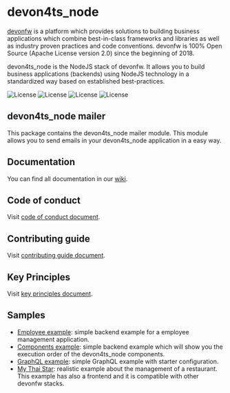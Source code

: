 # devon4ts_node

[devonfw](https://www.devonfw.com/) is a platform which provides solutions to building business applications which combine best-in-class frameworks and libraries as well as industry proven practices and code conventions. devonfw is 100% Open Source (Apache License version 2.0) since the beginning of 2018.

devon4ts_node is the NodeJS stack of devonfw. It allows you to build business applications (backends) using NodeJS technology in a standardized way based on established best-practices.

![License](https://img.shields.io/npm/l/@devon4ts_node/mailer)
![License](https://img.shields.io/npm/v/@devon4ts_node/mailer)
![License](https://img.shields.io/librariesio/release/npm/@devon4ts_node/mailer)
![License](https://img.shields.io/npm/dt/@devon4ts_node/mailer)

## devon4ts_node mailer

This package contains the devon4ts_node mailer module. This module allows you to send emails in your devon4ts_node application in a easy way.

## Documentation

You can find all documentation in our [wiki](https://github.com/devonfw/devon4ts_node/wiki).

## Code of conduct

Visit [code of conduct document](https://github.com/devonfw/.github/blob/master/CODE_OF_CONDUCT.md).

## Contributing guide

Visit [contributing guide document](https://github.com/devonfw/.github/blob/master/CONTRIBUTING.asciidoc).

## Key Principles

Visit [key principles document](https://github.com/devonfw/.github/blob/master/key-principles.asciidoc).

## Samples

- [Employee example](https://devon.s2-eu.capgemini.com/gitlab/devonfw/devon4ts-samples/-/tree/master/apps/nest-employee): simple backend example for a employee management application.
- [Components example](https://devon.s2-eu.capgemini.com/gitlab/devonfw/devon4ts-samples/-/tree/master/apps/nest-components): simple backend example which will show you the execution order of the devon4ts_node components.
- [GraphQL example](https://devon.s2-eu.capgemini.com/gitlab/devonfw/devon4ts-samples/-/tree/master/apps/nest-graphql): simple GraphQL example with starter configuration.
- [My Thai Star](https://devon.s2-eu.capgemini.com/gitlab/devonfw/my-thai-star/-/tree/develop/node): realistic example about the management of a restaurant. This example has also a frontend and it is compatible with other devonfw stacks.

